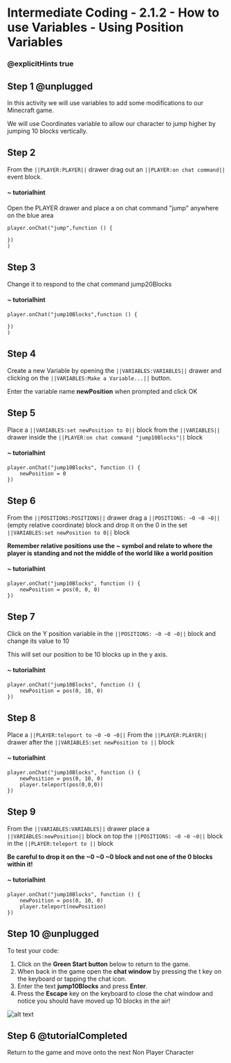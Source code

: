 # Intermediate Coding - 2.1.2 - How to use Variables - Using Position Variables

### @explicitHints true

## Step 1 @unplugged
In this activity we will use variables to add some
modifications to our Minecraft game.

We will use Coordinates variable to allow our character to jump higher by jumping 10 blocks vertically.

## Step 2
From the ``||PLAYER:PLAYER||`` drawer drag out an ``||PLAYER:on chat command||`` event block.
#### ~ tutorialhint
Open the PLAYER drawer and place a on chat command "jump" anywhere on the blue area
```blocks
player.onChat("jump",function () {
 
})
)
```
## Step 3
Change it to respond to the chat command jump20Blocks
#### ~ tutorialhint
```blocks 
player.onChat("jump10Blocks",function () {
 
})
)
```
## Step 4
Create a new Variable by opening the
``||VARIABLES:VARIABLES||`` drawer and clicking on the ``||VARIABLES:Make a Variable...||`` button.

Enter the variable name **newPosition** when prompted and click OK

## Step 5
Place a ``||VARIABLES:set newPosition to 0||`` block from the ``||VARIABLES||`` 
drawer inside the ``||PLAYER:on chat command "jump10Blocks"||`` block

#### ~ tutorialhint
```blocks 
player.onChat("jump10Blocks", function () {
    newPosition = 0
})
```

## Step 6
From the ``||POSITIONS:POSITIONS||``  drawer drag a ``||POSITIONS: ~0 ~0 ~0||`` (empty relative coordinate) block
and drop it on the 0 in the set ``||VARIABLES:set newPosition to 0||`` block

**Remember relative positions use the ~ symbol and relate to where the player is standing and not the middle of the world like a world position**

#### ~ tutorialhint
```blocks 
player.onChat("jump10Blocks", function () {
    newPosition = pos(0, 0, 0)
})
```

## Step 7
Click on the Y position variable in the ``||POSITIONS: ~0 ~0 ~0||`` block and change its value to 10

This will set our position to be 10 blocks up in the y axis.

#### ~ tutorialhint
```blocks 
player.onChat("jump10Blocks", function () {
    newPosition = pos(0, 10, 0)
})
```

## Step 8
Place a ``||PLAYER:teleport to ~0 ~0 ~0||`` From the ``||PLAYER:PLAYER||`` drawer after the ``||VARIABLES:set newPosition to ||`` block

#### ~ tutorialhint
```blocks 
player.onChat("jump10Blocks", function () {
    newPosition = pos(0, 10, 0)
    player.teleport(pos(0,0,0))
})
```

## Step 9
From the ``||VARIABLES:VARIABLES||`` drawer place a  ``||VARIABLES:newPosition||`` 
block on top the ``||POSITIONS: ~0 ~0 ~0||`` block in the ``||PLAYER:teleport to ||`` block

**Be careful to drop it on the ~0 ~0 ~0 block and not one of the 0 blocks within it!**

#### ~ tutorialhint
```blocks 
player.onChat("jump10Blocks", function () {
    newPosition = pos(0, 10, 0)
    player.teleport(newPosition)
})
```

## Step 10 @unplugged
To test your code:
1. Click on the **Green Start button** below to return to the game.
2. When back in the game open the **chat window** by pressing the t key on the keyboard or tapping the chat icon.
3. Enter the text **jump10Blocks** and press **Enter**.
4. Press the **Escape** key on the keyboard to close the chat window and notice you should have moved up 10 blocks in the air!


![alt text](https://intermediate.codingcredentials.com/Lesson2/2.1.2/images/1-Jump10Blocks.jpg?raw=true "Jump10Blocks")

## Step 6 @tutorialCompleted
Return to the game and move onto the next Non Player Character
